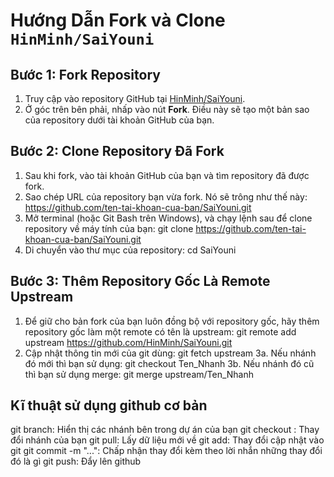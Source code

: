 # Hướng Dẫn Fork và Clone `HinMinh/SaiYouni`

## Bước 1: Fork Repository

1. Truy cập vào repository GitHub tại [HinMinh/SaiYouni](https://github.com/HinMinh/SaiYouni.git).
2. Ở góc trên bên phải, nhấp vào nút **Fork**. Điều này sẽ tạo một bản sao của repository dưới tài khoản GitHub của bạn.

## Bước 2: Clone Repository Đã Fork

1. Sau khi fork, vào tài khoản GitHub của bạn và tìm repository đã được fork.
2. Sao chép URL của repository bạn vừa fork. Nó sẽ trông như thế này: https://github.com/ten-tai-khoan-cua-ban/SaiYouni.git
3. Mở terminal (hoặc Git Bash trên Windows), và chạy lệnh sau để clone repository về máy tính của bạn:
git clone https://github.com/ten-tai-khoan-cua-ban/SaiYouni.git
4. Di chuyển vào thư mục của repository:
cd SaiYouni
## Bước 3: Thêm Repository Gốc Là Remote Upstream
1. Để giữ cho bản fork của bạn luôn đồng bộ với repository gốc, hãy thêm repository gốc làm một remote có tên là upstream:
git remote add upstream https://github.com/HinMinh/SaiYouni.git
2. Cập nhật thông tin mới của git dùng:
git fetch upstream
3a. Nếu nhánh đó mới thì bạn sử dụng:
git checkout Ten_Nhanh
3b. Nếu nhánh đó cũ thì bạn sử dụng merge:
git merge upstream/Ten_Nhanh

## Kĩ thuật sử dụng github cơ bản
git branch: Hiển thị các nhánh bên trong dự án của bạn
git checkout <Ten Nhanh>: Thay đổi nhánh của bạn
git pull: Lấy dữ liệu mới về
git add: Thay đổi cập nhật vào git
git commit -m "...": Chấp nhận thay đổi kèm theo lời nhắn những thay đổi đó là gì
git push: Đẩy lên github


